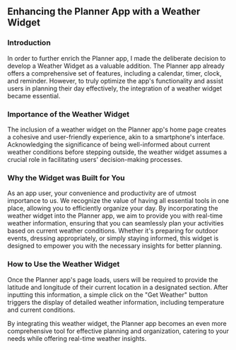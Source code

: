 ## Enhancing the Planner App with a Weather Widget

### Introduction
In order to further enrich the Planner app, I made the deliberate decision to develop a Weather Widget as a valuable addition. The Planner app already offers a comprehensive set of features, including a calendar, timer, clock, and reminder. However, to truly optimize the app's functionality and assist users in planning their day effectively, the integration of a weather widget became essential.

### Importance of the Weather Widget
The inclusion of a weather widget on the Planner app's home page creates a cohesive and user-friendly experience, akin to a smartphone's interface. Acknowledging the significance of being well-informed about current weather conditions before stepping outside, the weather widget assumes a crucial role in facilitating users' decision-making processes.

### Why the Widget was Built for You
As an app user, your convenience and productivity are of utmost importance to us. We recognize the value of having all essential tools in one place, allowing you to efficiently organize your day. By incorporating the weather widget into the Planner app, we aim to provide you with real-time weather information, ensuring that you can seamlessly plan your activities based on current weather conditions. Whether it's preparing for outdoor events, dressing appropriately, or simply staying informed, this widget is designed to empower you with the necessary insights for better planning.

### How to Use the Weather Widget
Once the Planner app's page loads, users will be required to provide the latitude and longitude of their current location in a designated section. After inputting this information, a simple click on the "Get Weather" button triggers the display of detailed weather information, including temperature and current conditions.

By integrating this weather widget, the Planner app becomes an even more comprehensive tool for effective planning and organization, catering to your needs while offering real-time weather insights.
